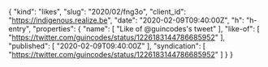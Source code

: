 {
  "kind": "likes",
  "slug": "2020/02/fng3o",
  "client_id": "https://indigenous.realize.be",
  "date": "2020-02-09T09:40:00Z",
  "h": "h-entry",
  "properties": {
    "name": [
      "Like of @guincodes's tweet"
    ],
    "like-of": [
      "https://twitter.com/guincodes/status/1226183144786685952"
    ],
    "published": [
      "2020-02-09T09:40:00Z"
    ],
    "syndication": [
      "https://twitter.com/guincodes/status/1226183144786685952"
    ]
  }
}

